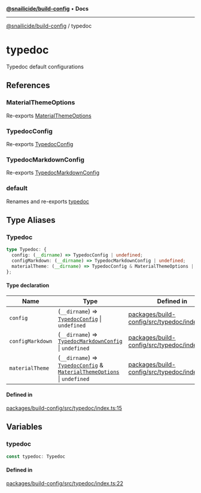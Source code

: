 [**@snailicide/build-config**](README.md) • **Docs**

---

[@snailicide/build-config](README.md) / typedoc

# typedoc

Typedoc default configurations

## References

### MaterialThemeOptions

Re-exports [MaterialThemeOptions](index.md#materialthemeoptions)

### TypedocConfig

Re-exports [TypedocConfig](index.md#typedocconfig)

### TypedocMarkdownConfig

Re-exports [TypedocMarkdownConfig](index.md#typedocmarkdownconfig)

### default

Renames and re-exports [typedoc](typedoc.md#typedoc-1)

## Type Aliases

### Typedoc

```ts
type Typedoc: {
  config: (__dirname) => TypedocConfig | undefined;
  configMarkdown: (__dirname) => TypedocMarkdownConfig | undefined;
  materialTheme: (__dirname) => TypedocConfig & MaterialThemeOptions | undefined;
};
```

#### Type declaration

| Name | Type | Defined in |
| --- | --- | --- |
| `config` | (`__dirname`) => [`TypedocConfig`](index.md#typedocconfig) \| `undefined` | [packages/build-config/src/typedoc/index.ts:16](https://github.com/gbtunney/snailicide-monorepo/blob/master/packages/build-config/src/typedoc/index.ts#L16) |
| `configMarkdown` | (`__dirname`) => [`TypedocMarkdownConfig`](index.md#typedocmarkdownconfig) \| `undefined` | [packages/build-config/src/typedoc/index.ts:17](https://github.com/gbtunney/snailicide-monorepo/blob/master/packages/build-config/src/typedoc/index.ts#L17) |
| `materialTheme` | (`__dirname`) => [`TypedocConfig`](index.md#typedocconfig) & [`MaterialThemeOptions`](index.md#materialthemeoptions) \| `undefined` | [packages/build-config/src/typedoc/index.ts:18](https://github.com/gbtunney/snailicide-monorepo/blob/master/packages/build-config/src/typedoc/index.ts#L18) |

#### Defined in

[packages/build-config/src/typedoc/index.ts:15](https://github.com/gbtunney/snailicide-monorepo/blob/master/packages/build-config/src/typedoc/index.ts#L15)

## Variables

### typedoc

```ts
const typedoc: Typedoc
```

#### Defined in

[packages/build-config/src/typedoc/index.ts:22](https://github.com/gbtunney/snailicide-monorepo/blob/master/packages/build-config/src/typedoc/index.ts#L22)
